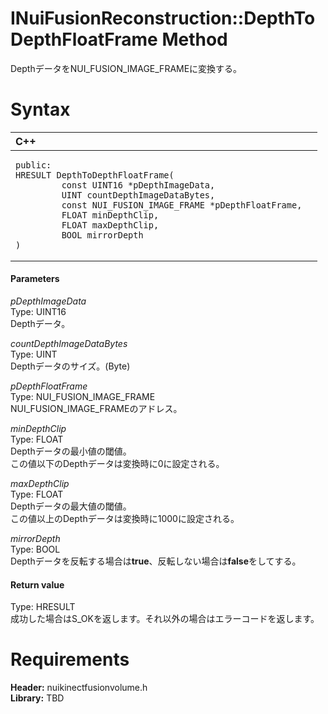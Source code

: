 INuiFusionReconstruction::DepthToDepthFloatFrame Method  
=======================================================  

DepthデータをNUI\_FUSION\_IMAGE\_FRAMEに変換する。 <span id="syntaxSection"></span>

Syntax  
======  

<table>
<colgroup>
<col width="100%" />
</colgroup>
<thead>
<tr class="header">
<th align="left">C++</th>
</tr>
</thead>
<tbody>
<tr class="odd">
<td align="left"><pre><code>public:  
HRESULT DepthToDepthFloatFrame(  
         const UINT16 *pDepthImageData,  
         UINT countDepthImageDataBytes,  
         const NUI_FUSION_IMAGE_FRAME *pDepthFloatFrame,  
         FLOAT minDepthClip,  
         FLOAT maxDepthClip,  
         BOOL mirrorDepth  
)</code></pre></td>
</tr>
</tbody>
</table>

<span id="ID4EG"></span>
#### Parameters  

*pDepthImageData*    
Type: UINT16  
Depthデータ。  

*countDepthImageDataBytes*    
Type: UINT  
Depthデータのサイズ。(Byte)  

*pDepthFloatFrame*    
Type: NUI\_FUSION\_IMAGE\_FRAME  
NUI\_FUSION\_IMAGE\_FRAMEのアドレス。  

*minDepthClip*    
Type: FLOAT  
Depthデータの最小値の閾値。  
この値以下のDepthデータは変換時に0に設定される。  

*maxDepthClip*    
Type: FLOAT  
Depthデータの最大値の閾値。  
この値以上のDepthデータは変換時に1000に設定される。  

*mirrorDepth*    
Type: BOOL  
Depthデータを反転する場合は**true**、反転しない場合は**false**をしてする。  

<span id="ID4EP"></span>
#### Return value  

Type: HRESULT  
成功した場合はS\_OKを返します。それ以外の場合はエラーコードを返します。  

<span id="requirements"></span>

Requirements  
============  

**Header:** nuikinectfusionvolume.h  
**Library:** TBD  



<!--Please do not edit the data in the comment block below.-->
<!--
TOCTitle : DepthToDepthFloatFrame Method
RLTitle : INuiFusionReconstruction::DepthToDepthFloatFrame Method
KeywordK : DepthToDepthFloatFrame method
KeywordK : INuiFusionReconstruction::DepthToDepthFloatFrame method
KeywordF : INuiFusionReconstruction::DepthToDepthFloatFrame
KeywordF : DepthToDepthFloatFrame
KeywordF : Microsoft.Kinect.nuikinectfusionvolume.INuiFusionReconstruction.DepthToDepthFloatFrame(UINT16,UINT,NUI_FUSION_IMAGE_FRAME,FLOAT,FLOAT,BOOL)
KeywordA : M:Microsoft.Kinect.nuikinectfusionvolume.INuiFusionReconstruction.DepthToDepthFloatFrame(UINT16,UINT,NUI_FUSION_IMAGE_FRAME,FLOAT,FLOAT,BOOL)
AssetID : M:Microsoft.Kinect.nuikinectfusionvolume.INuiFusionReconstruction.DepthToDepthFloatFrame(UINT16,UINT,NUI_FUSION_IMAGE_FRAME,FLOAT,FLOAT,BOOL)
Locale : en-us
CommunityContent : 1
APIType : Managed
APILocation : 
APIName : Microsoft.Kinect.nuikinectfusionvolume.INuiFusionReconstruction::DepthToDepthFloatFrame
TargetOS : Windows
TopicType : kbSyntax
DevLang : C++
DocSet : K4Wv2
ProjType : K4Wv2Proj
Technology : Kinect for Windows
Product : Kinect for Windows SDK v2
productversion : 20
-->

